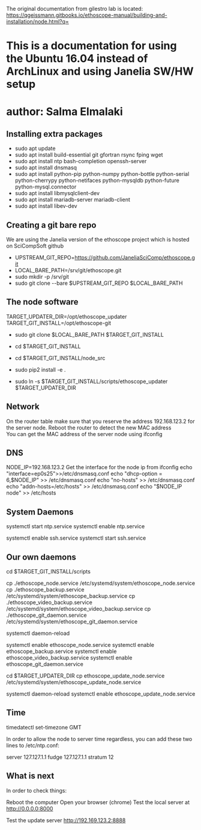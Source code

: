 The original documentation from gilestro lab is located: https://qgeissmann.gitbooks.io/ethoscope-manual/building-and-installation/node.html?q= 

# This is a documentation for using the Ubuntu 16.04 instead of ArchLinux and using Janelia SW/HW setup 

# author: Salma Elmalaki 
 

Installing extra packages
--------------------------
* sudo apt update
* sudo apt install build-essential git gfortran rsync fping wget
* sudo apt install ntp bash-completion openssh-server
* sudo apt install dnsmasq
* sudo apt install python-pip python-numpy python-bottle python-serial python-cherrypy python-netifaces python-mysqldb python-future python-mysql.connector 
* sudo apt install libmysqlclient-dev 
* sudo apt install mariadb-server mariadb-client
* sudo apt install libev-dev 

Creating a git bare repo
------------------------
We are using the Janelia version of the ethoscope project which is hosted on SciCompSoft github 

* UPSTREAM_GIT_REPO=https://github.com/JaneliaSciComp/ethoscope.git
* LOCAL_BARE_PATH=/srv/git/ethoscope.git
* sudo mkdir -p /srv/git
* sudo git clone --bare $UPSTREAM_GIT_REPO $LOCAL_BARE_PATH


The node software
------------------

TARGET_UPDATER_DIR=/opt/ethoscope_updater
TARGET_GIT_INSTALL=/opt/ethoscope-git


* sudo git clone $LOCAL_BARE_PATH $TARGET_GIT_INSTALL

* cd $TARGET_GIT_INSTALL
* cd $TARGET_GIT_INSTALL/node_src
* sudo pip2 install -e .

* sudo ln -s $TARGET_GIT_INSTALL/scripts/ethoscope_updater $TARGET_UPDATER_DIR

Network
-------
On the router table make sure that you reserve the address 192.168.123.2 for the server node. 
Reboot the router to detect the new MAC address  
You can get the MAC address of the server node using ifconfig 

DNS
----
NODE_IP=192.168.123.2
Get the interface for the node ip from ifconfig 
echo "interface=ep0s25">>/etc/dnsmasq.conf
echo "dhcp-option = 6,$NODE_IP" >> /etc/dnsmasq.conf 
echo "no-hosts" >> /etc/dnsmasq.conf
echo "addn-hosts=/etc/hosts" >> /etc/dnsmasq.conf
echo "$NODE_IP node" >> /etc/hosts

System Daemons
--------------

systemctl start ntp.service
systemctl enable ntp.service


systemctl enable ssh.service
systemctl start ssh.service


Our own daemons
---------------

cd $TARGET_GIT_INSTALL/scripts

cp ./ethoscope_node.service /etc/systemd/system/ethoscope_node.service
cp ./ethoscope_backup.service /etc/systemd/system/ethoscope_backup.service
cp ./ethoscope_video_backup.service /etc/systemd/system/ethoscope_video_backup.service
cp ./ethoscope_git_daemon.service /etc/systemd/system/ethoscope_git_daemon.service

systemctl daemon-reload

systemctl enable ethoscope_node.service
systemctl enable ethoscope_backup.service
systemctl enable ethoscope_video_backup.service
systemctl enable ethoscope_git_daemon.service

cd $TARGET_UPDATER_DIR
cp ethoscope_update_node.service /etc/systemd/system/ethoscope_update_node.service

systemctl daemon-reload
systemctl enable ethoscope_update_node.service

Time
----
timedatectl set-timezone GMT

In order to allow the node to server time regardless, you can add these two lines to /etc/ntp.conf:

server 127.127.1.1
fudge 127.127.1.1 stratum 12


What is next
------------
In order to check things:

Reboot the computer
Open your browser (chrome)
Test the local server at http://0.0.0.0:8000

Test the update server http://192.169.123.2:8888







